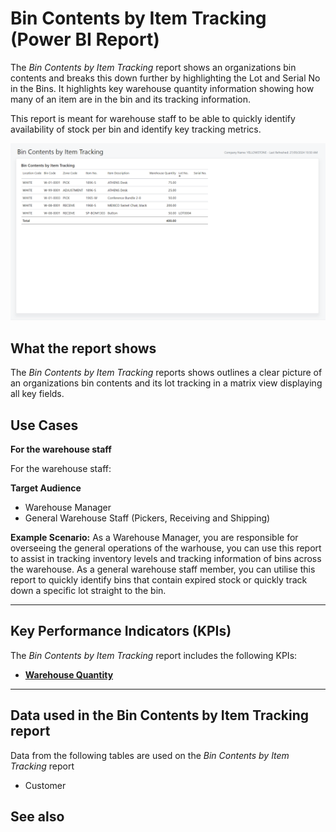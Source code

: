 # Bin Contents by Item Tracking (Power BI Report)

The _Bin Contents by Item Tracking_ report shows an organizations bin contents and breaks this down further by highlighting the Lot and Serial No in the Bins. It highlights key warehouse quantity information showing how many of an item are in the bin and its tracking information.

This report is meant for warehouse staff to be able to quickly identify availability of stock per bin and identify key tracking metrics.

![Bin Contents by Item Tracking](/business-central/media/inventory/bin-content-by-item-tracking.png "Bin Contents by Item Tracking - Screenshot")

## What the report shows

The *Bin Contents by Item Tracking* reports shows outlines a clear picture of an organizations bin contents and its lot tracking in a matrix view displaying all key fields.

## Use Cases

**For the warehouse staff**

For the warehouse staff:

**Target Audience**

- Warehouse Manager
- General Warehouse Staff (Pickers, Receiving and Shipping)

**Example Scenario:** 
As a Warehouse Manager, you are responsible for overseeing the general operations of the warhouse, you can use this report to assist in tracking inventory levels and tracking information of bins across the warehouse. As a general warehouse staff member, you can utilise this report to quickly identify bins that contain expired stock or quickly track down a specific lot straight to the bin.

---

## Key Performance Indicators (KPIs)

The _Bin Contents by Item Tracking_ report includes the following KPIs:

- [**Warehouse Quantity**](#TODO)
---
## Data used in the Bin Contents by Item Tracking report

Data from the following tables are used on the *Bin Contents by Item Tracking* report
- Customer


## See also